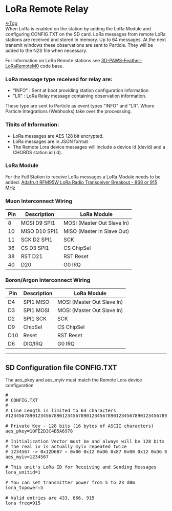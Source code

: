 # LoRa Remote Relay
[←Top](../README.md)<BR>
When LoRa is enabled on the station by adding the LoRa Module and configuring CONFIG.TXT on the SD card. LoRa messages from remote LoRa stations are received and stored in memory. Up to 64 messages. At the next transmit windows these observations are sent to Particle. They will be added to the N2S file when necessary.

For information on LoRa Remote stations see [3D-PAWS-Feather-LoRaRemoteM0](https://github.com/3d-paws/3D-PAWS-Feather-LoRa-Remote) code base.

### LoRa message type received for relay are:

- "INFO" : Sent at boot providing station configuration information
- "LR" : LoRa Relay message containing observation information.

These type are sent to Particle as event types "INFO" and "LR". Where Particle Integrations (Webhooks) take over the processsing.

### Tibits of Information:
- LoRa messages are AES 128 bit encrypted.
- LoRa messages are in JSON format
- The Remote Lora device messages will include a device id (devid) and a CHORDS station id (id). 

### LoRa Module
For the Full Station to receive LoRa messages a LoRa Module needs to be added. 
[Adafruit RFM95W LoRa Radio Transceiver Breakout - 868 or 915 MHz](https://www.adafruit.com/product/3072)

### Muon Interconnect Wiring
| Pin | Description   | LoRa Module                |
| --- |-------------- | -------------------------- |
| 8   | MOSI D9  SPI1 | MOSI (Master Out Slave In) |
| 10  | MISO D10 SPI1 | MISO (Master In Slave Out) |
| 11  | SCK  D2  SPI1 | SCK                        |
| 36  | CS   D3  SPI1 | CS ChipSel                 |
| 38  | RST  D21      | RST Reset                  |
| 40  |      D20      | G0 IRQ                     |

### Boron/Argon Interconnect Wiring
| Pin | Description | LoRa Module                |
| --- |------------ | -------------------------- |
| D4  | SPI1 MISO   | MOSI (Master Out Slave In) |
| D3  | SPI1 MOSI   | MOSI (Master Out Slave In) |
| D2  | SPI1 SCK    | SCK                        |
| D9  | ChipSel     | CS ChipSel                 |
| D10 | Reset       | RST Reset                  |
| D6  | DIO/IRQ     | G0 IRQ                     |

---

## SD Configuration file CONFIG.TXT
The aes_pkey and aes_myiv must match the Remote Lora device configuration
<pre>
#
# CONFIG.TXT
#
# Line Length is limited to 63 characters
#12345678901234567890123456789012345678901234567890123456789012

# Private Key - 128 bits (16 bytes of ASCII characters)
aes_pkey=10FE2D3C4B5A6978

# Initialization Vector must be and always will be 128 bits (16 bytes.)
# The real iv is actually myiv repeated twice
# 1234567 -> 0x12D687 = 0x00 0x12 0xD6 0x87 0x00 0x12 0xD6 0x87 
aes_myiv=1234567

# This unit's LoRa ID for Receiving and Sending Messages
lora_unitid=1

# You can set transmitter power from 5 to 23 dBm
lora_txpower=5

# Valid entries are 433, 866, 915
lora_freq=915
</pre>

